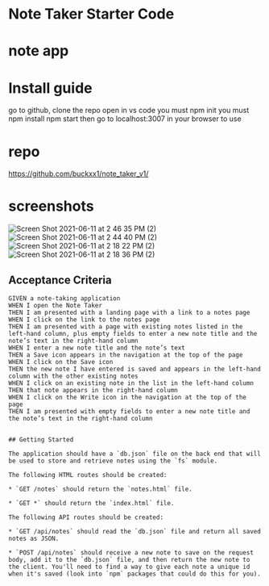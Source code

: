 # Note Taker Starter Code

# note app 

# Install guide 
go to github, clone the repo 
open in vs code 
you must npm init
you must npm install 
npm start 
then go to localhost:3007 in your browser to use

# repo
https://github.com/buckxx1/note_taker_v1/

# screenshots
![Screen Shot 2021-06-11 at 2 46 35 PM (2)](https://user-images.githubusercontent.com/67339036/121737103-71696500-cac6-11eb-99d4-97b21cd1d927.png)
![Screen Shot 2021-06-11 at 2 44 40 PM (2)](https://user-images.githubusercontent.com/67339036/121737171-86de8f00-cac6-11eb-9d16-5cff7a07b4f7.png)
![Screen Shot 2021-06-11 at 2 18 22 PM (2)](https://user-images.githubusercontent.com/67339036/121737201-8fcf6080-cac6-11eb-9fa7-6dab84120406.png)
![Screen Shot 2021-06-11 at 2 18 36 PM (2)](https://user-images.githubusercontent.com/67339036/121737226-98c03200-cac6-11eb-80ea-b2b0dfe3d4e9.png)








## Acceptance Criteria

```
GIVEN a note-taking application
WHEN I open the Note Taker
THEN I am presented with a landing page with a link to a notes page
WHEN I click on the link to the notes page
THEN I am presented with a page with existing notes listed in the left-hand column, plus empty fields to enter a new note title and the note’s text in the right-hand column
WHEN I enter a new note title and the note’s text
THEN a Save icon appears in the navigation at the top of the page
WHEN I click on the Save icon
THEN the new note I have entered is saved and appears in the left-hand column with the other existing notes
WHEN I click on an existing note in the list in the left-hand column
THEN that note appears in the right-hand column
WHEN I click on the Write icon in the navigation at the top of the page
THEN I am presented with empty fields to enter a new note title and the note’s text in the right-hand column


## Getting Started

The application should have a `db.json` file on the back end that will be used to store and retrieve notes using the `fs` module.

The following HTML routes should be created:

* `GET /notes` should return the `notes.html` file.

* `GET *` should return the `index.html` file.

The following API routes should be created:

* `GET /api/notes` should read the `db.json` file and return all saved notes as JSON.

* `POST /api/notes` should receive a new note to save on the request body, add it to the `db.json` file, and then return the new note to the client. You'll need to find a way to give each note a unique id when it's saved (look into `npm` packages that could do this for you).